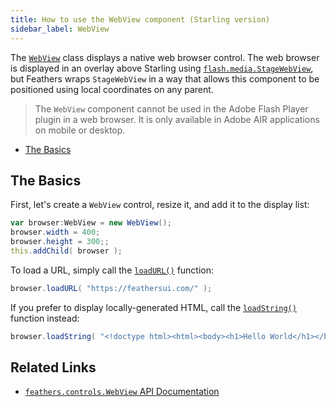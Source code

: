 ```yaml
---
title: How to use the WebView component (Starling version)
sidebar_label: WebView
---
```


The [`WebView`](/api-reference/feathers/controls/WebView.html) class displays a native web browser control. The web browser is displayed in an overlay above Starling using [`flash.media.StageWebView`](http://help.adobe.com/en_US/FlashPlatform/reference/actionscript/3/flash/media/StageWebView.html), but Feathers wraps `StageWebView` in a way that allows this component to be positioned using local coordinates on any parent.

> The `WebView` component cannot be used in the Adobe Flash Player plugin in a web browser. It is only available in Adobe AIR applications on mobile or desktop.

- [The Basics](#the-basics)

## The Basics

First, let's create a `WebView` control, resize it, and add it to the display list:

```actionscript
var browser:WebView = new WebView();
browser.width = 400;
browser.height = 300;;
this.addChild( browser );
```

To load a URL, simply call the [`loadURL()`](</api-reference/feathers/controls/WebView.html#loadURL()>) function:

```actionscript
browser.loadURL( "https://feathersui.com/" );
```

If you prefer to display locally-generated HTML, call the [`loadString()`](</api-reference/feathers/controls/WebView.html#loadString()>) function instead:

```actionscript
browser.loadString( "<!doctype html><html><body><h1>Hello World</h1></body></html>" );
```

## Related Links

- [`feathers.controls.WebView` API Documentation](/api-reference/feathers/controls/WebView.html)
